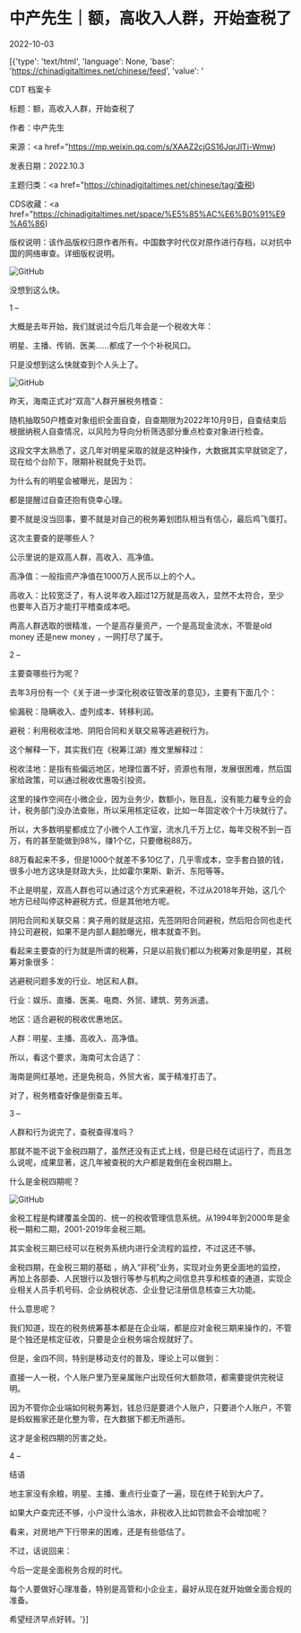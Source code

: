 # 中产先生｜额，高收入人群，开始查税了

2022-10-03

[{'type': 'text/html', 'language': None, 'base': 'https://chinadigitaltimes.net/chinese/feed', 'value': '

CDT 档案卡

标题：额，高收入人群，开始查税了

作者：中产先生

来源：<a href="https://mp.weixin.qq.com/s/XAAZ2cjGS16JqrJlTi-Wmw)

发表日期：2022.10.3

主题归类：<a href="https://chinadigitaltimes.net/chinese/tag/查税)

CDS收藏：<a href="https://chinadigitaltimes.net/space/%E5%85%AC%E6%B0%91%E9%A6%86)

版权说明：该作品版权归原作者所有。中国数字时代仅对原作进行存档，以对抗中国的网络审查。详细版权说明。





![GitHub](https://chinadigitaltimes.net/chinese/files/2022/10/image-1664779285666.png)

没想到这么快。



1 &#8211;



大概是去年开始，我们就说过今后几年会是一个税收大年：

明星、主播、传销、医美……都成了一个个补税风口。

只是没想到这么快就查到个人头上了。

![GitHub](https://chinadigitaltimes.net/chinese/files/2022/10/image-1664779464028.png)

昨天，海南正式对“双高”人群开展税务稽查：

随机抽取50户稽查对象组织全面自查，自查期限为2022年10月9日，自查结束后根据纳税人自查情况，以风险为导向分析筛选部分重点检查对象进行检查。

这段文字太熟悉了，这几年对明星采取的就是这种操作，大数据其实早就锁定了，现在给个台阶下，限期补税就免于处罚。

为什么有的明星会被曝光，是因为：

都是提醒过自查还抱有侥幸心理。

要不就是没当回事，要不就是对自己的税务筹划团队相当有信心，最后鸡飞蛋打。

这次主要查的是哪些人？

公示里说的是双高人群，高收入、高净值。

高净值：一般指资产净值在1000万人民币以上的个人。

高收入：比较宽泛了，有人说年收入超过12万就是高收入，显然不太符合，至少也要年入百万才能打平稽查成本吧。

两高人群选取的很精准，一个是高存量资产，一个是高现金流水，不管是old  money 还是new money ，一网打尽了属于。



2 &#8211;



主要查哪些行为呢？

去年3月份有一个《关于进一步深化税收征管改革的意见》，主要有下面几个：

偷漏税：隐瞒收入、虚列成本、转移利润。

避税：利用税收洼地、阴阳合同和关联交易等逃避税行为。

这个解释一下，其实我们在《税筹江湖》推文里解释过：

税收洼地：是指有些偏远地区，地理位置不好，资源也有限，发展很困难，然后国家给政策，可以通过税收优惠吸引投资。

这里的操作空间在小微企业，因为业务少，数额小，账目乱，没有能力雇专业的会计，税务部门没办法查账，所以采用核定征收，比如一年固定收个十万块就行了。

所以，大多数明星都成立了小微个人工作室，流水几千万上亿，每年交税不到一百万，有的甚至能做到98%，赚1个亿，只要缴税88万。

88万看起来不多，但是1000个就差不多10亿了，几乎零成本，空手套白狼的钱，很多小地方这块是财政大头，比如霍尔果斯、新沂、东阳等等。

不止是明星，双高人群也可以通过这个方式来避税，不过从2018年开始，这几个地方已经叫停这种避税方式，但是其他地方呢。

阴阳合同和关联交易：爽子用的就是这招，先签阴阳合同避税，然后阳合同也走代持公司避税，如果不是内部人翻脸曝光，根本就查不到。

看起来主要查的行为就是所谓的税筹，只是以前我们都以为税筹对象是明星，其税筹对象很多：

逃避税问题多发的行业、地区和人群。

行业：娱乐、直播、医美、电商、外贸、建筑、劳务派遣。

地区：适合避税的税收优惠地区。

人群：明星、主播、高收入、高净值。

所以，看这个要求，海南可太合适了：

海南是网红基地，还是免税岛，外贸大省，属于精准打击了。

对了，税务稽查好像是倒查五年。



3 &#8211;



人群和行为说完了，查税查得准吗？

那就不能不说下金税四期了，虽然还没有正式上线，但是已经在试运行了，而且怎么说呢，成果显著，这几年被查税的大户都是栽倒在金税四期上。

什么是金税四期呢？

![GitHub](https://chinadigitaltimes.net/chinese/files/2022/10/image-1664780391632.png)

金税工程是构建覆盖全国的、统一的税收管理信息系统。从1994年到2000年是金税一期和二期，2001-2019年金税三期。

其实金税三期已经可以在税务系统内进行全流程的监控，不过这还不够。

金税四期，在金税三期的基础 ，纳入“非税”业务，实现对业务更全面地的监控，再加上各部委、人民银行以及银行等参与机构之间信息共享和核查的通道，实现企业相关人员手机号码、企业纳税状态、企业登记注册信息核查三大功能。

什么意思呢？

我们知道，现在的税务统筹基本都是在企业端，都是应对金税三期来操作的，不管是个独还是核定征收，只要是企业税务端合规就好了。

但是，金四不同，特别是移动支付的普及，理论上可以做到：

直接一人一税，个人账户里乃至亲属账户出现任何大额款项，都需要提供完税证明。

因为不管你企业端如何税务筹划，钱总归是要进个人账户，只要进个人账户，不管是蚂蚁搬家还是化整为零，在大数据下都无所遁形。

这才是金税四期的厉害之处。



4 &#8211;



结语

地主家没有余粮，明星、主播、重点行业查了一遍，现在终于轮到大户了。

如果大户查完还不够，小户没什么油水，非税收入比如罚款会不会增加呢？

看来，对房地产下行带来的困难，还是有些低估了。

不过，话说回来：

今后一定是全面税务合规的时代。

每个人要做好心理准备，特别是高管和小企业主，最好从现在就开始做全面合规的准备。

希望经济早点好转。'}]